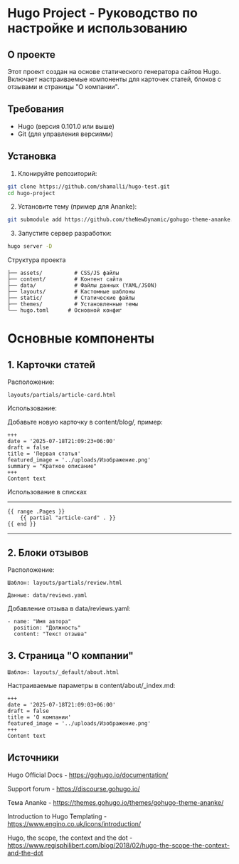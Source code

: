 # Hugo Project - Руководство по настройке и использованию

## О проекте

Этот проект создан на основе статического генератора сайтов Hugo. Включает настраиваемые компоненты для карточек статей, блоков с отзывами и страницы "О компании".

## Требования

- Hugo (версия 0.101.0 или выше)
- Git (для управления версиями)

## Установка

1. Клонируйте репозиторий:

```bash
git clone https://github.com/shamalli/hugo-test.git
cd hugo-project
```

2. Установите тему (пример для Ananke):

```bash
git submodule add https://github.com/theNewDynamic/gohugo-theme-ananke.git themes/ananke
```

3. Запустите сервер разработки:

```bash
hugo server -D
```

Структура проекта

```
├── assets/          # CSS/JS файлы
├── content/         # Контент сайта
├── data/            # Файлы данных (YAML/JSON)
├── layouts/         # Кастомные шаблоны
├── static/          # Статические файлы
├── themes/          # Установленные темы
└── hugo.toml      # Основной конфиг
```

# Основные компоненты
## 1. Карточки статей

Расположение:

```
layouts/partials/article-card.html
```

Использование:

Добавьте новую карточку в content/blog/, пример:

```
+++
date = '2025-07-18T21:09:23+06:00'
draft = false
title = 'Первая статья'
featured_image = '../uploads/Изображение.png'
summary = "Краткое описание"
+++
Content text
```

Использование в списках

---
    {{ range .Pages }}
        {{ partial "article-card" . }}
    {{ end }}
---

## 2. Блоки отзывов

Расположение:

    Шаблон: layouts/partials/review.html

    Данные: data/reviews.yaml

Добавление отзыва в data/reviews.yaml:

```
- name: "Имя автора"
  position: "Должность"
  content: "Текст отзыва"
```

## 3. Страница "О компании"

```
Шаблон: layouts/_default/about.html
```

Настраиваемые параметры в content/about/_index.md:

```
+++
date = '2025-07-18T21:09:03+06:00'
draft = false
title = 'О компании'
featured_image = '../uploads/Изображение.png'
+++
Content text
```

## Источники

Hugo Official Docs - https://gohugo.io/documentation/

Support forum - https://discourse.gohugo.io/

Тема Ananke - https://themes.gohugo.io/themes/gohugo-theme-ananke/

Introduction to Hugo Templating - https://www.engino.co.uk/icons/introduction/

Hugo, the scope, the context and the dot - https://www.regisphilibert.com/blog/2018/02/hugo-the-scope-the-context-and-the-dot